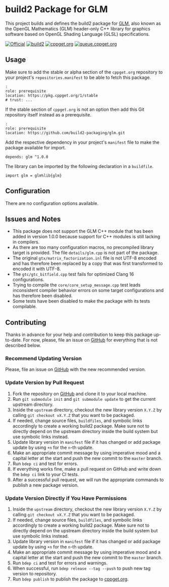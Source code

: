# build2 Package for GLM

This project builds and defines the build2 package for [GLM](https://github.com/g-truc/glm), also known as the OpenGL Mathematics (GLM) header-only C++ library for graphics software based on OpenGL Shading Language (GLSL) specifications.

[![Official](https://img.shields.io/website/https/github.com/g-truc/glm.svg?down_message=offline&label=Official&style=for-the-badge&up_color=blue&up_message=online)](https://github.com/g-truc/glm)
[![build2](https://img.shields.io/website/https/github.com/build2-packaging/glm.svg?down_message=offline&label=build2&style=for-the-badge&up_color=blue&up_message=online)](https://github.com/build2-packaging/glm)
[![cppget.org](https://img.shields.io/website/https/cppget.org/glm.svg?down_message=offline&label=cppget.org&style=for-the-badge&up_color=blue&up_message=online)](https://cppget.org/glm)
[![queue.cppget.org](https://img.shields.io/website/https/queue.cppget.org/glm.svg?down_message=empty&down_color=blue&label=queue.cppget.org&style=for-the-badge&up_color=orange&up_message=running)](https://queue.cppget.org/glm)

## Usage
Make sure to add the stable or alpha section of the `cppget.org` repository to your project's `repositories.manifest` to be able to fetch this package.

    :
    role: prerequisite
    location: https://pkg.cppget.org/1/stable
    # trust: ...

If the stable section of `cppget.org` is not an option then add this Git repository itself instead as a prerequisite.

    :
    role: prerequisite
    location: https://github.com/build2-packaging/glm.git

Add the respective dependency in your project's `manifest` file to make the package available for import.

    depends: glm ^1.0.0

The library can be imported by the following declaration in a `buildfile`.

    import glm = glm%lib{glm}

## Configuration
There are no configuration options available.

## Issues and Notes
- This package does not support the GLM C++ module that has been added in version 1.0.0 because support for C++ modules is still lacking in compilers.
- As there are too many configuration macros, no precompiled library target is provided. The file `details/glm.cpp` is not part of the package.
- The original `gtx/matrix_factorization.inl` file is not UTF-8 encoded and has therefore been replaced by a copy that was first transformed to encoded it with UTF-8.
- The `gtc/gtc_bitfield.cpp` test fails for optimized Clang 16 configurations.
- Trying to compile the `core/core_setup_message.cpp` test leads inconsistent compiler behavior errors on some target configurations and has therefore been disabled.
- Some tests have been disabled to make the package with its tests compilable.

## Contributing
Thanks in advance for your help and contribution to keep this package up-to-date.
For now, please, file an issue on [GitHub](https://github.com/build2-packaging/glm/issues) for everything that is not described below.

### Recommend Updating Version
Please, file an issue on [GitHub](https://github.com/build2-packaging/glm/issues) with the new recommended version.

### Update Version by Pull Request
1. Fork the repository on [GitHub](https://github.com/build2-packaging/glm) and clone it to your local machine.
2. Run `git submodule init` and `git submodule update` to get the current upstream directory.
3. Inside the `upstream` directory, checkout the new library version `X.Y.Z` by calling `git checkout vX.Y.Z` that you want to be packaged.
4. If needed, change source files, `buildfiles`, and symbolic links accordingly to create a working build2 package. Make sure not to directly depend on the upstream directory inside the build system but use symbolic links instead.
5. Update library version in `manifest` file if it has changed or add package update by using `+n` for the `n`-th update.
6. Make an appropriate commit message by using imperative mood and a capital letter at the start and push the new commit to the `master` branch.
7. Run `bdep ci` and test for errors.
8. If everything works fine, make a pull request on GitHub and write down the `bdep ci` link to your CI tests.
9. After a successful pull request, we will run the appropriate commands to publish a new package version.

### Update Version Directly if You Have Permissions
1. Inside the `upstream` directory, checkout the new library version `X.Y.Z` by calling `git checkout vX.Y.Z` that you want to be packaged.
2. If needed, change source files, `buildfiles`, and symbolic links accordingly to create a working build2 package. Make sure not to directly depend on the upstream directory inside the build system but use symbolic links instead.
3. Update library version in `manifest` file if it has changed or add package update by using `+n` for the `n`-th update.
4. Make an appropriate commit message by using imperative mood and a capital letter at the start and push the new commit to the `master` branch.
5. Run `bdep ci` and test for errors and warnings.
6. When successful, run `bdep release --tag --push` to push new tag version to repository.
7. Run `bdep publish` to publish the package to [cppget.org](https://cppget.org).

